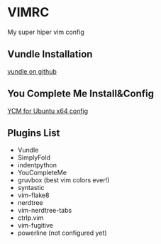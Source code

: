 # VIMRC
My super hiper vim config

## Vundle Installation
[vundle on github](https://github.com/VundleVim/Vundle.vim)

## You Complete Me Install&Config
[YCM for Ubuntu x64 config](https://github.com/Valloric/YouCompleteMe#ubuntu-linux-x64)

## Plugins List
* Vundle
* SimplyFold
* indentpython
* YouCompleteMe
* gruvbox (best vim colors ever!)
* syntastic
* vim-flake8
* nerdtree
* vim-nerdtree-tabs
* ctrlp.vim
* vim-fugitive
* powerline (not configured yet)

